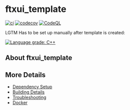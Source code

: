 # ftxui_template

[![ci](https://github.com/akshit-sharma/ftxui_template/actions/workflows/ci.yml/badge.svg)](https://github.com/akshit-sharma/ftxui_template/actions/workflows/ci.yml)
[![codecov](https://codecov.io/gh/akshit-sharma/ftxui_template/branch/main/graph/badge.svg)](https://codecov.io/gh/akshit-sharma/ftxui_template)
[![CodeQL](https://github.com/akshit-sharma/ftxui_template/actions/workflows/codeql-analysis.yml/badge.svg)](https://github.com/akshit-sharma/ftxui_template/actions/workflows/codeql-analysis.yml)

LGTM Has to be set up manually after template is created:

[![Language grade: C++](https://img.shields.io/lgtm/grade/cpp/github/akshit-sharma/ftxui_template)](https://lgtm.com/projects/g/akshit-sharma/ftxui_template/context:cpp)

## About ftxui_template



## More Details

 * [Dependency Setup](README_dependencies.md)
 * [Building Details](README_building.md)
 * [Troubleshooting](README_troubleshooting.md)
 * [Docker](README_docker.md)
